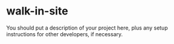 # walk-in-site

You should put a description of your project here, plus any setup instructions for other developers, if necessary.